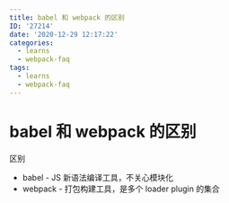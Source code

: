 ```yaml
---
title: babel 和 webpack 的区别
ID: '27214'
date: '2020-12-29 12:17:22'
categories:
  - learns
  - webpack-faq
tags:
  - learns
  - webpack-faq
---
```


# babel 和 webpack 的区别

区别

- babel - JS 新语法编译工具，不关心模块化
- webpack - 打包构建工具，是多个 loader plugin 的集合
 
 

